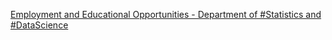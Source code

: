 [Employment and Educational Opportunities - Department of #Statistics and #DataScience](https://qi.tc/qi/118748)